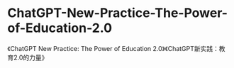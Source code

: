 # ChatGPT-New-Practice-The-Power-of-Education-2.0
《ChatGPT New Practice: The Power of Education 2.0》《ChatGPT新实践：教育2.0的力量》
